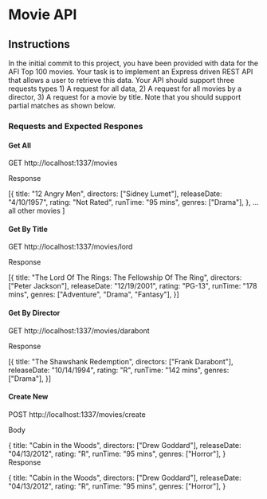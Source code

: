 # Movie API

## Instructions

In the initial commit to this project, you have been provided with data for the AFI Top 100 movies. Your task is to implement an Express driven REST API that allows a user to retrieve this data. 
Your API should support three requests types 1) A request for all data, 2) A request for all movies by a director, 3) A request for a movie by title. Note that you should support partial matches as shown below.

### Requests and Expected Respones

#### Get All

GET http://localhost:1337/movies

Response

[{
  title: "12 Angry Men",
  directors: ["Sidney Lumet"],
  releaseDate: "4/10/1957",
  rating: "Not Rated",
  runTime: "95 mins",
  genres: ["Drama"],
},
... all other movies
]

#### Get By Title

GET http://localhost:1337/movies/lord

Response

[{
  title: "The Lord Of The Rings: The Fellowship Of The Ring",
  directors: ["Peter Jackson"],
  releaseDate: "12/19/2001",
  rating: "PG-13",
  runTime: "178 mins",
  genres: ["Adventure", "Drama", "Fantasy"],
}]

#### Get By Director

GET http://localhost:1337/movies/darabont

Response

[{
  title: "The Shawshank Redemption",
  directors: ["Frank Darabont"],
  releaseDate: "10/14/1994",
  rating: "R",
  runTime: "142 mins",
  genres: ["Drama"],
}]

#### Create New

POST http://localhost:1337/movies/create

Body

{
  title: "Cabin in the Woods",
  directors: ["Drew Goddard"],
  releaseDate: "04/13/2012",
  rating: "R",
  runTime: "95 mins",
  genres: ["Horror"],
}
Response

{
  title: "Cabin in the Woods",
  directors: ["Drew Goddard"],
  releaseDate: "04/13/2012",
  rating: "R",
  runTime: "95 mins",
  genres: ["Horror"],
}
